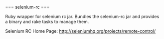=== selenium-rc ===

Ruby wrapper for selenium rc jar. Bundles the selenium-rc jar and provides a binary and rake tasks to manage them.

Selenium RC Home Page: http://seleniumhq.org/projects/remote-control/

